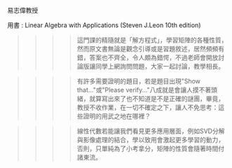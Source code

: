 易志偉教授  

用書 : Linear Algebra with Applications (Steven J.Leon 10th edition)  

>>>>這門課的精隨就是「解方程式」，學習矩陣的各種性質，然而原文書無論是觀念引導或是習題敘述，居然頻頻有錯，答案也不齊全，令人頗為錯愕，不過老師會開放討論版讓同學上網詢問問題，大家一起討論，教學相長。  

>>>>有許多需要證明的題目，若是題目出現"Show that..."或"Please verify..."八成就是會讓人摸不著頭緒，就算寫出來了也不知道是不是正確的謎團，畢竟，教授不收作業，在一切不確定之下，讓人不免思考：這些證明的用武之地在哪裡？  
    
>>>>線性代數若能讓我們看見更多應用層面，例如SVD分解與影像處理的結合，學以致用會激起更多學習的動力，否則，只單純為了小考拿分，矩陣的性質會隨著時間付諸東流。
    
    

